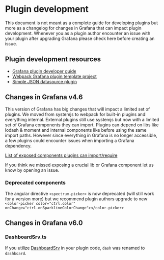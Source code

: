 # Plugin development 

This document is not meant as a complete guide for developing plugins but more as a changelog for changes in
Grafana that can impact plugin development. Whenever you as a plugin author encounter an issue with your plugin after
upgrading Grafana please check here before creating an issue. 

## Plugin development resources

- [Grafana plugin developer guide](http://docs.grafana.org/plugins/developing/development/)
- [Webpack Grafana plugin template project](https://github.com/CorpGlory/grafana-plugin-template-webpack)
- [Simple JSON datasource plugin](https://github.com/grafana/simple-json-datasource)

## Changes in Grafana v4.6

This version of Grafana has big changes that will impact a limited set of plugins. We moved from systemjs to webpack
for built-in plugins and everything internal. External plugins still use systemjs but now with a limited 
set of Grafana components they can import. Plugins can depend on libs like lodash & moment and internal components 
like before using the same import paths. However since everything in Grafana is no longer accessible, a few plugins could encounter issues when importing a Grafana dependency. 

[List of exposed components plugins can import/require](https://github.com/grafana/grafana/blob/master/public/app/features/plugins/plugin_loader.ts#L48)

If you think we missed exposing a crucial lib or Grafana component let us know by opening an issue.  

### Deprecated components 

The angular directive `<spectrum-picker>` is now deprecated (will still work for a version more) but we recommend plugin authors
upgrade to new `<color-picker color="ctrl.color" onChange="ctrl.onSparklineColorChange"></color-picker>`

## Changes in Grafana v6.0

### DashboardSrv.ts

If you utilize [DashboardSrv](https://github.com/grafana/grafana/commit/8574dca081002f36e482b572517d8f05fd44453f#diff-1ab99561f9f6a10e1fafcddc39bc1d65) in your plugin code, `dash` was renamed to `dashboard`.
